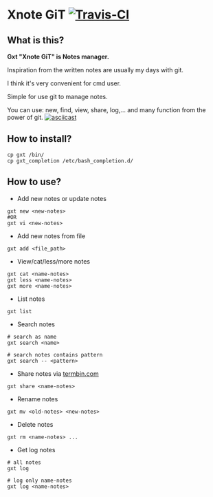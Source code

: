 # Xnote GiT  [![Travis-CI](https://travis-ci.org/TxGVNN/gxt.svg?branch=master)](https://travis-ci.org/TxGVNN/gxt)
## What is this?
**Gxt "Xnote GiT" is Notes manager.**

Inspiration from the written notes are usually my days with git.

I think it's very convenient for cmd user.

Simple for use git to manage notes.

You can use: new, find, view, share, log,... and many function from the power of git.
[![asciicast](https://asciinema.org/a/4hovdgyvsja9104o0dlx0cjsb.png)](https://asciinema.org/a/4hovdgyvsja9104o0dlx0cjsb)

## How to install?
```
cp gxt /bin/
cp gxt_completion /etc/bash_completion.d/
```
## How to use?

- Add new notes or update notes
```
gxt new <new-notes>
#OR
gxt vi <new-notes>
```

- Add new notes from file
```
gxt add <file_path>
```

- View/cat/less/more notes
```
gxt cat <name-notes>
gxt less <name-notes>
gxt more <name-notes>
```

- List notes
```
gxt list
```

- Search notes
```
# search as name
gxt search <name>
```
```
# search notes contains pattern
gxt search -- <pattern>
```

- Share notes via [termbin.com](http://termbin.com)
```
gxt share <name-notes>
```

- Rename notes
```
gxt mv <old-notes> <new-notes>
```

- Delete notes
```
gxt rm <name-notes> ...
```

- Get log notes
```
# all notes
gxt log
```
```
# log only name-notes
gxt log <name-notes>
```
